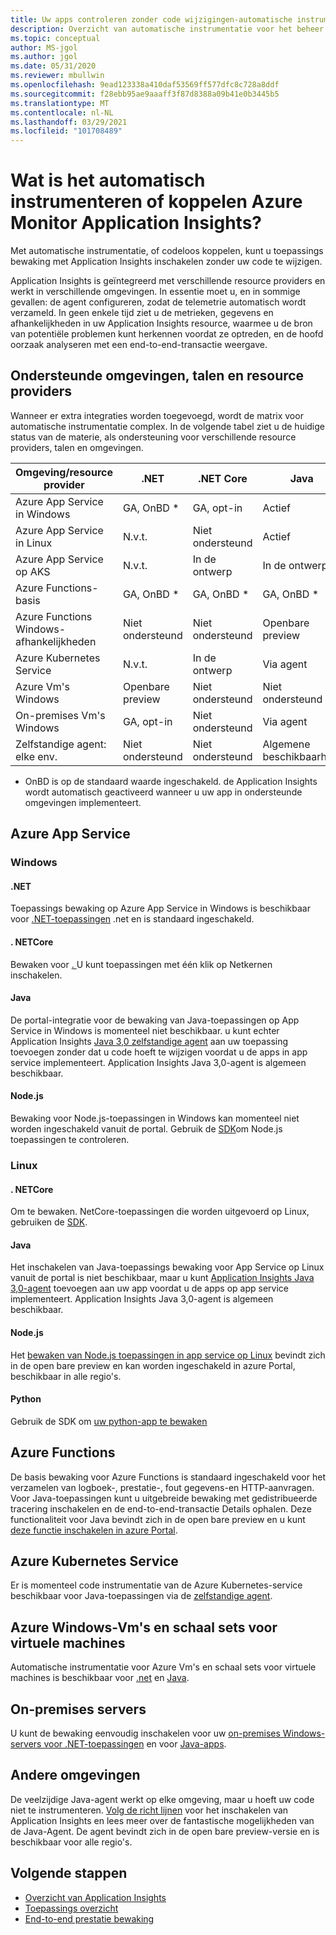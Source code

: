 ```yaml
---
title: Uw apps controleren zonder code wijzigingen-automatische instrumentatie voor Azure Monitor Application Insights | Microsoft Docs
description: Overzicht van automatische instrumentatie voor het beheer van de toepassings prestaties van Azure Monitor Application Insights code
ms.topic: conceptual
author: MS-jgol
ms.author: jgol
ms.date: 05/31/2020
ms.reviewer: mbullwin
ms.openlocfilehash: 9ead123338a410daf53569ff577dfc8c728a8ddf
ms.sourcegitcommit: f28ebb95ae9aaaff3f87d8388a09b41e0b3445b5
ms.translationtype: MT
ms.contentlocale: nl-NL
ms.lasthandoff: 03/29/2021
ms.locfileid: "101708489"
---
```

# <a name="what-is-auto-instrumentation-or-codeless-attach---azure-monitor-application-insights"></a>Wat is het automatisch instrumenteren of koppelen Azure Monitor Application Insights?

Met automatische instrumentatie, of codeloos koppelen, kunt u toepassings bewaking met Application Insights inschakelen zonder uw code te wijzigen.  

Application Insights is geïntegreerd met verschillende resource providers en werkt in verschillende omgevingen. In essentie moet u, en in sommige gevallen: de agent configureren, zodat de telemetrie automatisch wordt verzameld. In geen enkele tijd ziet u de metrieken, gegevens en afhankelijkheden in uw Application Insights resource, waarmee u de bron van potentiële problemen kunt herkennen voordat ze optreden, en de hoofd oorzaak analyseren met een end-to-end-transactie weergave.

## <a name="supported-environments-languages-and-resource-providers"></a>Ondersteunde omgevingen, talen en resource providers

Wanneer er extra integraties worden toegevoegd, wordt de matrix voor automatische instrumentatie complex. In de volgende tabel ziet u de huidige status van de materie, als ondersteuning voor verschillende resource providers, talen en omgevingen.

|Omgeving/resource provider          | .NET            | .NET Core       | Java            | Node.js         | Python          |
|---------------------------------------|-----------------|-----------------|-----------------|-----------------|-----------------|
|Azure App Service in Windows           | GA, OnBD *       | GA, opt-in      | Actief     | Actief     | Niet ondersteund   |
|Azure App Service in Linux             | N.v.t.             | Niet ondersteund   | Actief     | Openbare preview  | Niet ondersteund   |
|Azure App Service op AKS               | N.v.t.             | In de ontwerp       | In de ontwerp       | In de ontwerp       | Niet ondersteund   |
|Azure Functions-basis                | GA, OnBD *       | GA, OnBD *       | GA, OnBD *       | GA, OnBD *       | GA, OnBD *       |
|Azure Functions Windows-afhankelijkheden | Niet ondersteund   | Niet ondersteund   | Openbare preview  | Niet ondersteund   | Niet ondersteund   |
|Azure Kubernetes Service               | N.v.t.             | In de ontwerp       | Via agent   | In de ontwerp       | Niet ondersteund   |
|Azure Vm's Windows                      | Openbare preview  | Niet ondersteund   | Niet ondersteund   | Niet ondersteund   | Niet ondersteund   |
|On-premises Vm's Windows                | GA, opt-in      | Niet ondersteund   | Via agent   | Niet ondersteund   | Niet ondersteund   |
|Zelfstandige agent: elke env.            | Niet ondersteund   | Niet ondersteund   | Algemene beschikbaarheid              | Niet ondersteund   | Niet ondersteund   |

* OnBD is op de standaard waarde ingeschakeld. de Application Insights wordt automatisch geactiveerd wanneer u uw app in ondersteunde omgevingen implementeert. 

## <a name="azure-app-service"></a>Azure App Service

### <a name="windows"></a>Windows

#### <a name="net"></a>.NET
Toepassings bewaking op Azure App Service in Windows is beschikbaar voor [.NET-toepassingen](./azure-web-apps.md?tabs=net) .net en is standaard ingeschakeld.

#### <a name="netcore"></a>. NETCore
Bewaken voor [. ](./azure-web-apps.md?tabs=netcore) U kunt toepassingen met één klik op Netkernen inschakelen.

#### <a name="java"></a>Java
De portal-integratie voor de bewaking van Java-toepassingen op App Service in Windows is momenteel niet beschikbaar. u kunt echter Application Insights [Java 3,0 zelfstandige agent](./java-in-process-agent.md) aan uw toepassing toevoegen zonder dat u code hoeft te wijzigen voordat u de apps in app service implementeert. Application Insights Java 3,0-agent is algemeen beschikbaar.

#### <a name="nodejs"></a>Node.js
Bewaking voor Node.js-toepassingen in Windows kan momenteel niet worden ingeschakeld vanuit de portal. Gebruik de [SDK](./nodejs.md)om Node.js toepassingen te controleren.

### <a name="linux"></a>Linux

#### <a name="netcore"></a>. NETCore
Om te bewaken. NetCore-toepassingen die worden uitgevoerd op Linux, gebruiken de [SDK](./asp-net-core.md).

#### <a name="java"></a>Java 
Het inschakelen van Java-toepassings bewaking voor App Service op Linux vanuit de portal is niet beschikbaar, maar u kunt [Application Insights Java 3,0-agent](./java-in-process-agent.md) toevoegen aan uw app voordat u de apps op app service implementeert. Application Insights Java 3,0-agent is algemeen beschikbaar.

#### <a name="nodejs"></a>Node.js
Het [bewaken van Node.js toepassingen in app service op Linux](./azure-web-apps.md?tabs=nodejs) bevindt zich in de open bare preview en kan worden ingeschakeld in azure Portal, beschikbaar in alle regio's. 

#### <a name="python"></a>Python
Gebruik de SDK om [uw python-app te bewaken](./opencensus-python.md) 

## <a name="azure-functions"></a>Azure Functions

De basis bewaking voor Azure Functions is standaard ingeschakeld voor het verzamelen van logboek-, prestatie-, fout gegevens-en HTTP-aanvragen. Voor Java-toepassingen kunt u uitgebreide bewaking met gedistribueerde tracering inschakelen en de end-to-end-transactie Details ophalen. Deze functionaliteit voor Java bevindt zich in de open bare preview en u kunt [deze functie inschakelen in azure Portal](./monitor-functions.md).

## <a name="azure-kubernetes-service"></a>Azure Kubernetes Service

Er is momenteel code instrumentatie van de Azure Kubernetes-service beschikbaar voor Java-toepassingen via de [zelfstandige agent](./java-in-process-agent.md). 

## <a name="azure-windows-vms-and-virtual-machine-scale-set"></a>Azure Windows-Vm's en schaal sets voor virtuele machines

Automatische instrumentatie voor Azure Vm's en schaal sets voor virtuele machines is beschikbaar voor [.net](./azure-vm-vmss-apps.md) en [Java](./java-in-process-agent.md).  

## <a name="on-premises-servers"></a>On-premises servers
U kunt de bewaking eenvoudig inschakelen voor uw [on-premises Windows-servers voor .NET-toepassingen](./status-monitor-v2-overview.md) en voor [Java-apps](./java-in-process-agent.md).

## <a name="other-environments"></a>Andere omgevingen
De veelzijdige Java-agent werkt op elke omgeving, maar u hoeft uw code niet te instrumenteren. [Volg de richt lijnen](./java-in-process-agent.md) voor het inschakelen van Application Insights en lees meer over de fantastische mogelijkheden van de Java-Agent. De agent bevindt zich in de open bare preview-versie en is beschikbaar voor alle regio's. 

## <a name="next-steps"></a>Volgende stappen

* [Overzicht van Application Insights](./app-insights-overview.md)
* [Toepassings overzicht](./app-map.md)
* [End-to-end prestatie bewaking](../app/tutorial-performance.md)